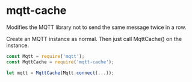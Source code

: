 # mqtt-cache
Modifies the MQTT library not to send the same message twice in a row.

Create an MQTT instance as normal. Then just call MqttCache() on the instance.

```javascript
const Mqtt = require('mqtt');
const MqttCache = require('mqtt-cache');

let mqtt = MqttCache(Mqtt.connect(...));

```
